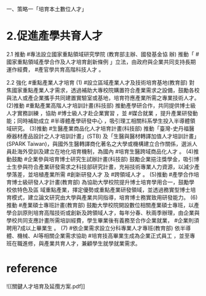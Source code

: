 一、策略一「培育本土數位人才」
 # 2.促進產學共育人才 

2.1 推動 #專法設立國家重點領域研究學院 (教育部主辦、國發基金協 辦) 
推動「 #國家重點領域產學合作及人才培育創新條例 」立法，由政府與企業共同支持長期運作經費， #產官學共育高階科技人才 。 

2.2 強化 #重點產業人才培育 
(1) #設立區域產業人才及技術培育基地(教育部) 
對焦國家重點產業人才需求，透過補助大專校院購置符合產業需求之設備，鼓勵各校與法人或產企業攜手共同建置實驗室或基地，培育符應產業所需之專業技術人才。 
(2)推動 #重點產業高階人才培訓計畫(科技部) 
推動產學研合作，共同提供博士級人才實務訓練 ，協助 #博士級人才赴企業實習 ，並 #媒合就業 ，提升產業研發動能；同時補助成立 #半導體產學研發中心 ，吸引理工相關科系學生投入半導體領域研究。
(3)推動 #生醫產業商品化人才培育計畫(科技部) 
推動「臺灣-史丹福醫療器材產品設計之人才培訓計畫」(STB) 及「生醫與醫材轉譯加值人才培訓計畫」(SPARK Taiwan)，與國外生醫轉譯商化著名之大學或機構建立合作關係，選派人員赴海外受訓及建立在地化培育機制，為國內 #培育生醫跨域商品化人才 。 
(4)推動鼓勵 #企業參與培育博士研究生試辦計畫(科技部)
鼓勵企業挹注獎學金，吸引博士生參與符合產業研發需求之科技部研究計畫，充裕技術專業人力資源，以減少產學落差，並培植產業所需 #創新研發人才 及 #跨領域人才 。 (5)推動 #產學合作培育博士級研發人才計畫(教育部) 
為協助大學校院提升博士培育學用合一，鼓勵學校依特色及區 域重點產業，擇定優勢或重點產業研發領域，並透過務實型博士培育模式，建立論文研究由大學與產業共同指導，培育博士務實致用研發能力。 
(6)推動 #產業碩士專班計畫(教育部) 
鼓勵大學校院開設數位相關產業碩士專班，以產學合訓原則培育高階技術或創新及跨領域人才，每年分春、秋兩季辦理，由企業與學校共同支應計畫所需培訓經費，學生畢業後有義務至合作企業就業， #企業則須聘用7成以上畢業生 。 
(7) #依企業需求設立分科專業人才專班(教育部) 
依半導體、機械、AI等相關企業需求協助 #培育技高畢業生成為企業正式員工 ，並至專班在職進修，與產業共育人才，兼顧學生就學就業需求。


# reference
![[關鍵人才培育及延攬方案.pdf]]